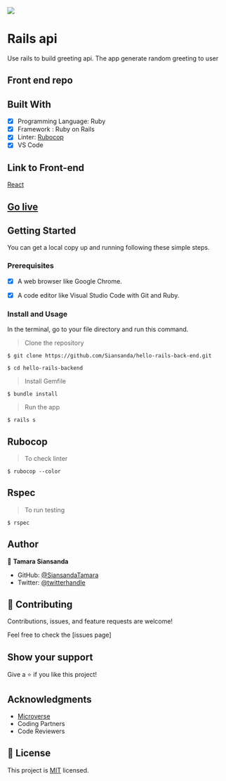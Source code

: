 ![](https://img.shields.io/badge/Microverse-blueviolet)

# Rails api

Use rails  to build greeting api. The app generate random greeting to user

## Front end repo 
[]()

## Built With

- [x] Programming Language: Ruby
- [x] Framework : Ruby on Rails
- [x] Linter: [Rubocop](https://rubocop.org/)
- [x] VS Code

## Link to Front-end
[React](https://github.com/SiansandaTamara/hello-react-frontend/pull/1)


## [Go live](#)

## Getting Started

You can get a local copy up and running following these simple steps.

### Prerequisites

- [x] A web browser like Google Chrome.
- [x] A code editor like Visual Studio Code with Git and Ruby.


### Install and Usage

In the terminal, go to your file directory and run this command.

> Clone the repository
```
$ git clone https://github.com/Siansanda/hello-rails-back-end.git
```
```
$ cd hello-rails-backend
```
> Install Gemfile
```
$ bundle install
```

> Run the app 
```
$ rails s
```


## Rubocop
> To check linter
```
$ rubocop --color
```

## Rspec
> To run testing 
```
$ rspec 
```

## Author 
👤 **Tamara Siansanda**

- GitHub: [@SiansandaTamara](https://github.com/SiansandaTamara)
- Twitter: [@twitterhandle](https://twitter.com/TamaraSiansanda)

## 🤝 Contributing

Contributions, issues, and feature requests are welcome!

Feel free to check the [issues page]

## Show your support

Give a ⭐️ if you like this project!

## Acknowledgments

- [Microverse](https://www.microverse.org/)
- Coding Partners
- Code Reviewers

## 📝 License

This project is [MIT](https://github.com/SiansandaTamara/hello-rails-backend/blob/dev/LICENSE) licensed.
